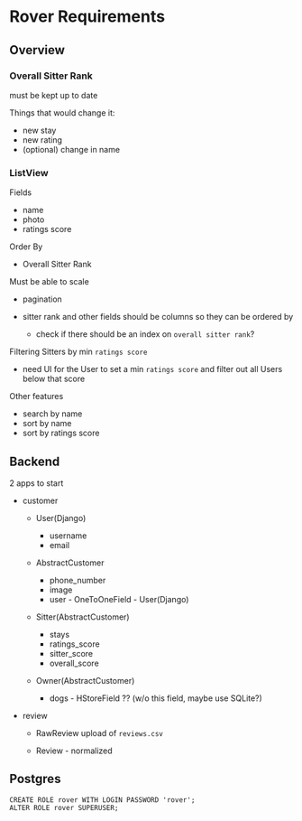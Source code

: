 # Rover Requirements

## Overview

### Overall Sitter Rank

must be kept up to date

Things that would change it:

- new stay
- new rating
- (optional) change in name

### ListView

Fields

- name
- photo
- ratings score

Order By

- Overall Sitter Rank

Must be able to scale

- pagination
- sitter rank and other fields should be columns so they can be ordered by

	- check if there should be an index on `overall sitter rank`?

Filtering Sitters by min `ratings score`

- need UI for the User to set a min `ratings score` and filter out all Users below that score

Other features

- search by name
- sort by name
- sort by ratings score


## Backend

2 apps to start

- customer

	- User(Django)

		- username
		- email

	- AbstractCustomer

		- phone_number
		- image
		- user - OneToOneField - User(Django)
		
	- Sitter(AbstractCustomer)

		- stays
		- ratings_score
		- sitter_score
		- overall_score

	- Owner(AbstractCustomer)

		- dogs - HStoreField ?? (w/o this field, maybe use SQLite?)
	
- review

	- RawReview upload of `reviews.csv`

	- Review - normalized


## Postgres

```
CREATE ROLE rover WITH LOGIN PASSWORD 'rover';
ALTER ROLE rover SUPERUSER;
```


